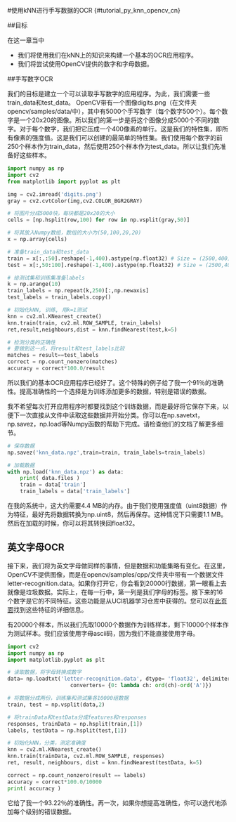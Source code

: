 #使用kNN进行手写数据的OCR {#tutorial_py_knn_opencv_cn}

##目标

在这一章当中

- 我们将使用我们在kNN上的知识来构建一个基本的OCR应用程序。
- 我们将尝试使用OpenCV提供的数字和字母数据。

##手写数字OCR

我们的目标是建立一个可以读取手写数字的应用程序。为此，我们需要一些train_data和test_data。 OpenCV带有一个图像digits.png（在文件夹opencv/samples/data/中），其中有5000个手写数字（每个数字500个）。每个数字是一个20x20的图像。所以我们的第一步是将这个图像分成5000个不同的数字。对于每个数字，我们把它压成一个400像素的单行。这是我们的特性集，即所有像素的强度值。这是我们可以创建的最简单的特性集。我们使用每个数字的前250个样本作为train_data，然后使用250个样本作为test_data。所以让我们先准备好这些样本。

```python
import numpy as np
import cv2
from matplotlib import pyplot as plt

img = cv2.imread('digits.png')
gray = cv2.cvtColor(img,cv2.COLOR_BGR2GRAY)

# 将图片分成5000块，每块都是20x20的大小
cells = [np.hsplit(row,100) for row in np.vsplit(gray,50)]

# 将其放入Numpy数组，数组的大小为(50,100,20,20)
x = np.array(cells)

# 准备train_data和test_data
train = x[:,:50].reshape(-1,400).astype(np.float32) # Size = (2500,400)
test = x[:,50:100].reshape(-1,400).astype(np.float32) # Size = (2500,400)

# 给测试集和训练集准备labels
k = np.arange(10)
train_labels = np.repeat(k,250)[:,np.newaxis]
test_labels = train_labels.copy()

# 初始化kNN, 训练, 用k=1测试
knn = cv2.ml.KNearest_create()
knn.train(train, cv2.ml.ROW_SAMPLE, train_labels)
ret,result,neighbours,dist = knn.findNearest(test,k=5)

# 检测分类的正确性
# 要做到这一点，将result和test_labels比较
matches = result==test_labels
correct = np.count_nonzero(matches)
accuracy = correct*100.0/result
```



所以我们的基本OCR应用程序已经好了。这个特殊的例子给了我一个91％的准确性。提高准确性的一个选择是为训练添加更多的数据，特别是错误的数据。

我不希望每次打开应用程序时都要找到这个训练数据，而是最好将它保存下来，以便下一次直接从文件中读取这些数据并开始分类。你可以在np.savetxt，np.savez，np.load等Numpy函数的帮助下完成。请检查他们的文档了解更多细节。

```python
# 保存数据
np.savez('knn_data.npz',train=train, train_labels=train_labels)

# 加载数据
with np.load('knn_data.npz') as data:
    print( data.files )
    train = data['train']
    train_labels = data['train_labels']
```

在我的系统中，这大约需要4.4 MB的内存。由于我们使用强度值（uint8数据）作为特征，最好先将数据转换为np.uint8，然后再保存。这种情况下只需要1.1 MB。然后在加载的时候，你可以将其转换回float32。

## 英文字母OCR

接下来，我们将为英文字母做同样的事情，但是数据和功能集略有变化。在这里，OpenCV不提供图像，而是在opencv/samples/cpp/文件夹中带有一个数据文件letter-recognition.data。如果你打开它，你会看到20000行数据，第一眼看上去就像是垃圾数据。实际上，在每一行中，第一列是我们字母的标签。接下来的16个数字是它的不同特征。这些功能是从UCI机器学习仓库中获得的。您可以在[此页面](http://archive.ics.uci.edu/ml/)找到这些特征的详细信息。

有20000个样本，所以我们先取10000个数据作为训练样本，剩下10000个样本作为测试样本。我们应该使用字母ascii码，因为我们不能直接使用字母。

```python
import cv2
import numpy as np
import matplotlib.pyplot as plt

# 读取数据，将字母转换成数字
data= np.loadtxt('letter-recognition.data', dtype= 'float32', delimiter = ',',
                    converters= {0: lambda ch: ord(ch)-ord('A')})

# 将数据分成两份，训练集和测试集各10000组数据
train, test = np.vsplit(data,2)

# 将trainData和testData分成features和responses
responses, trainData = np.hsplit(train,[1])
labels, testData = np.hsplit(test,[1])

# 初始化kNN，分类，测定准确度
knn = cv2.ml.KNearest_create()
knn.train(trainData, cv2.ml.ROW_SAMPLE, responses)
ret, result, neighbours, dist = knn.findNearest(testData, k=5)

correct = np.count_nonzero(result == labels)
accuracy = correct*100.0/10000
print( accuracy )
```



它给了我一个93.22％的准确性。再一次，如果你想提高准确性，你可以迭代地添加每个级别的错误数据。